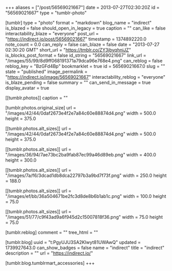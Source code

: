 +++
aliases = ["/post/56569021667"]
date = 2013-07-27T02:30:20Z
id = "56569021667"
type = "tumblr-photo"

[tumblr]
type = "photo"
format = "markdown"
blog_name = "indirect"
is_blazed = false
should_open_in_legacy = true
caption = ""
can_like = false
interactability_blaze = "everyone"
post_url = "https://indirect.io/post/56569021667"
timestamp = 1374892220.0
note_count = 0.0
can_reply = false
can_blaze = false
date = "2013-07-27 02:30:20 GMT"
short_url = "https://tmblr.co/ZY3jbyqhniJZ"
is_blocks_post_format = false
id_string = "56569021667"
link_url = "/images/55/99/8d9ff068191371a79dca96e768e4.png"
can_reblog = false
reblog_key = "BzGFd4Bp"
bookmarklet = true
id = 56569021667.0
slug = ""
state = "published"
image_permalink = "https://indirect.io/image/56569021667"
interactability_reblog = "everyone"
is_blaze_pending = false
summary = ""
can_send_in_message = true
display_avatar = true

[[tumblr.photos]]
caption = ""

[tumblr.photos.original_size]
url = "/images/42/44/0daf2673e4f2e7a84c60e88874d4.png"
width = 500.0
height = 375.0

[[tumblr.photos.alt_sizes]]
url = "/images/42/44/0daf2673e4f2e7a84c60e88874d4.png"
width = 500.0
height = 375.0

[[tumblr.photos.alt_sizes]]
url = "/images/36/94/7ae73bc2ba9fab87ec99a46d89eb.png"
width = 400.0
height = 300.0

[[tumblr.photos.alt_sizes]]
url = "/images/7a/f6/3dcad1db8dca22797b3a9bd7f73f.png"
width = 250.0
height = 188.0

[[tumblr.photos.alt_sizes]]
url = "/images/ef/bb/36a504671be2fc3d8de8b6b1ab1c.png"
width = 100.0
height = 75.0

[[tumblr.photos.alt_sizes]]
url = "/images/51/77/c9f43ad9a6f945d2c15007818f36.png"
width = 75.0
height = 75.0

[tumblr.reblog]
comment = ""
tree_html = ""

[tumblr.blog]
uuid = "t:PgyUJU3SA2Klwyt81UWAwQ"
updated = 1739927643.0
can_show_badges = false
name = "indirect"
title = "indirect"
description = ""
url = "https://indirect.io/"

[tumblr.blog.tumblrmart_accessories]
+++
